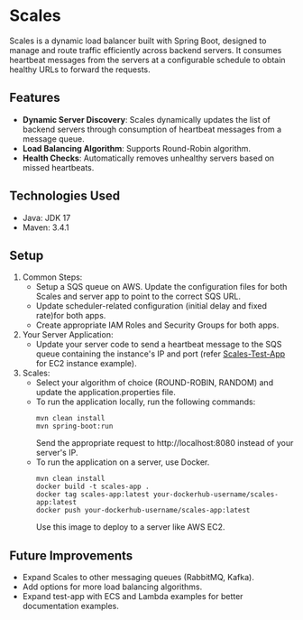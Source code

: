 # Scales

Scales is a dynamic load balancer built with Spring Boot, designed to manage and route traffic efficiently across backend servers. It consumes heartbeat messages from the servers at a configurable schedule to obtain healthy URLs to forward the requests.

## Features

- **Dynamic Server Discovery**: Scales dynamically updates the list of backend servers through consumption of heartbeat messages from a message queue.
- **Load Balancing Algorithm**: Supports Round-Robin algorithm.
- **Health Checks**: Automatically removes unhealthy servers based on missed heartbeats.

## Technologies Used
- Java: JDK 17
- Maven: 3.4.1

## Setup
1. Common Steps:
    - Setup a SQS queue on AWS. Update the configuration files for both Scales and server app to point to the correct SQS URL.
    - Update scheduler-related configuration (initial delay and fixed rate)for both apps.
    - Create appropriate IAM Roles and Security Groups for both apps.
2. Your Server Application:
    - Update your server code to send a heartbeat message to the SQS queue containing the instance's IP and port (refer [Scales-Test-App](https://github.com/yashKumar2412/Scales-Test-App) for EC2 instance example).
3. Scales:
    - Select your algorithm of choice (ROUND-ROBIN, RANDOM) and update the application.properties file.
    - To run the application locally, run the following commands: 
        ```code
        mvn clean install
        mvn spring-boot:run
        ```
      Send the appropriate request to http://localhost:8080 instead of your server's IP.
    - To run the application on a server, use Docker.
      ```code
      mvn clean install
      docker build -t scales-app .
      docker tag scales-app:latest your-dockerhub-username/scales-app:latest
      docker push your-dockerhub-username/scales-app:latest
      ```
      Use this image to deploy to a server like AWS EC2.

## Future Improvements
- Expand Scales to other messaging queues (RabbitMQ, Kafka).
- Add options for more load balancing algorithms.
- Expand test-app with ECS and Lambda examples for better documentation examples.
